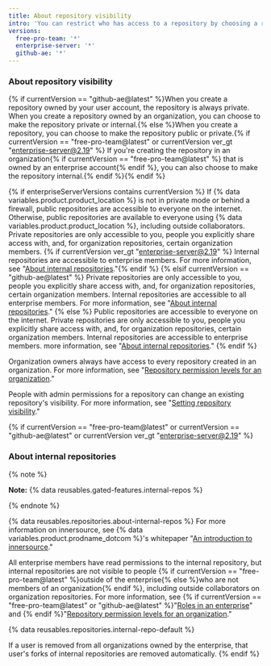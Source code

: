 ```yaml
---
title: About repository visibility
intro: 'You can restrict who has access to a repository by choosing a repository''s visibility: {% if currentVersion == "free-pro-team@latest" or currentVersion ver_gt "enterprise-server@2.19" %}public, internal, or private{% elsif currentVersion == "github-ae@latest"  %}private or internal{% else %} public or private{% endif %}.'
versions:
  free-pro-team: '*'
  enterprise-server: '*'
  github-ae: '*'
---
```


### About repository visibility

{% if currentVersion == "github-ae@latest" %}When you create a repository owned by your user account, the repository is always private. When you create a repository owned by an organization, you can choose to make the repository private or internal.{% else %}When you create a repository, you can choose to make the repository public or private.{% if currentVersion == "free-pro-team@latest" or currentVersion ver_gt "enterprise-server@2.19" %} If you're creating the repository in an organization{% if currentVersion == "free-pro-team@latest" %} that is owned by an enterprise account{% endif %}, you can also choose to make the repository internal.{% endif %}{% endif %}

{% if enterpriseServerVersions contains currentVersion %}
If {% data variables.product.product_location %} is not in private mode or behind a firewall, public repositories are accessible to everyone on the internet. Otherwise, public repositories are available to everyone using {% data variables.product.product_location %}, including outside collaborators. Private repositories are only accessible to you, people you explicitly share access with, and, for organization repositories, certain organization members. {% if currentVersion ver_gt "enterprise-server@2.19" %} Internal repositories are accessible to enterprise members. For more information, see "[About internal repositories](#about-internal-repositories)."{% endif %}
{% elsif currentVersion == "github-ae@latest" %}
Private repositories are only accessible to you, people you explicitly share access with, and, for organization repositories, certain organization members. Internal repositories are accessible to all enterprise members. For more information, see "[About internal repositories](#about-internal-repositories)."
{% else %}
Public repositories are accessible to everyone on the internet. Private repositories are only accessible to you, people you explicitly share access with, and, for organization repositories, certain organization members. Internal repositories are accessible to enterprise members. more information, see "[About internal repositories](#about-internal-repositories)."
{% endif %}

Organization owners always have access to every repository created in an organization. For more information, see "[Repository permission levels for an organization](/github/setting-up-and-managing-organizations-and-teams/repository-permission-levels-for-an-organization)."

People with admin permissions for a repository can change an existing repository's visibility. For more information, see "[Setting repository visibility](/github/administering-a-repository/setting-repository-visibility)."

{% if currentVersion == "free-pro-team@latest" or currentVersion == "github-ae@latest" or currentVersion ver_gt "enterprise-server@2.19" %}
### About internal repositories

{% note %}

**Note:** {% data reusables.gated-features.internal-repos %}

{% endnote %}

{% data reusables.repositories.about-internal-repos %} For more information on innersource, see {% data variables.product.prodname_dotcom %}'s whitepaper "[An introduction to innersource](https://resources.github.com/whitepapers/introduction-to-innersource/)."

All enterprise members have read permissions to the internal repository, but internal repositories are not visible to people {% if currentVersion == "free-pro-team@latest" %}outside of the enterprise{% else %}who are not members of an organization{% endif %}, including outside collaborators on organization repositories. For more information, see {% if currentVersion == "free-pro-team@latest" or "github-ae@latest" %}"[Roles in an enterprise](/github/setting-up-and-managing-your-enterprise/roles-in-an-enterprise#enterprise-members)" and {% endif %}"[Repository permission levels for an organization](/articles/repository-permission-levels-for-an-organization)."

{% data reusables.repositories.internal-repo-default %}

If a user is removed from all organizations owned by the enterprise, that user's forks of internal repositories are removed automatically.
{% endif %}
